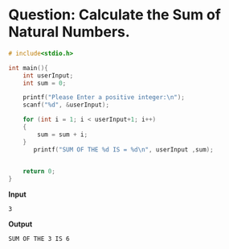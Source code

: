 # Question: Calculate the Sum of Natural Numbers.
```c
# include<stdio.h>

int main(){
    int userInput;
    int sum = 0;

    printf("Please Enter a positive integer:\n");
    scanf("%d", &userInput);

    for (int i = 1; i < userInput+1; i++)
    {
        sum = sum + i;
    }
       printf("SUM OF THE %d IS = %d\n", userInput ,sum);
    

    return 0;
}
```

**Input**

```
3
```
**Output**

```
SUM OF THE 3 IS 6
```
